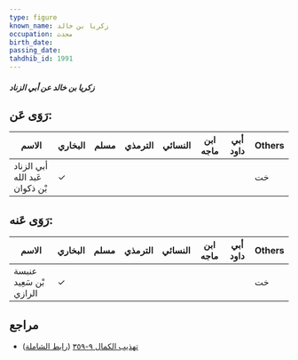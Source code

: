 ```yaml
---
type: figure
known_name: زكريا بن خالد
occupation: محدث
birth_date:
passing_date:
tahdhib_id: 1991
---
```

##### زكريا بن خالد عن أبي الزناد

## رَوَى عَن:
| الاسم                          | البخاري | مسلم | الترمذي | النسائي | ابن ماجه | أبي داود | Others |
| ------------------------------ | ------- | ---- | ------- | ------- | -------- | -------- | ------ |
| أبي الزناد عَبد الله بْن ذكوان | ✓       |      |         |         |          |          | خت     |
## رَوَى عَنه:
| الاسم                   | البخاري | مسلم | الترمذي | النسائي | ابن ماجه | أبي داود | Others |
| ----------------------- | ------- | ---- | ------- | ------- | -------- | -------- | ------ |
| عنبسة بْن سَعِيد الرازي | ✓       |      |         |         |          |          | خت     |
## مراجع
- [تهذيب الكمال ٩-٣٥٩](obsidian://open?vault=Tahdhib-al-Kamal&file=Figures/١٩٩١-زكريا%20بن%20خالد%20عن%20أبي%20الزناد) ([رابط الشاملة](https://shamela.ws/book/3722/4599))